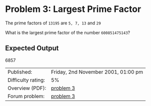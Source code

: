 # Problem 3: Largest Prime Factor

The prime factors of `13195` are `5, 7, 13` and `29`

What is the largest prime factor of the number `600851475143`?

## Expected Output
6857

|                    |                                                |
|--------------------|------------------------------------------------|
| Published:         | Friday, 2nd November 2001, 01:00 pm            |
| Difficulty rating: | 5%                                             |
| Overview (PDF):    | [problem 3](./003_overview.pdf)                |
| Forum problem:     | [problem 3](https://projecteuler.net/thread=3) |

